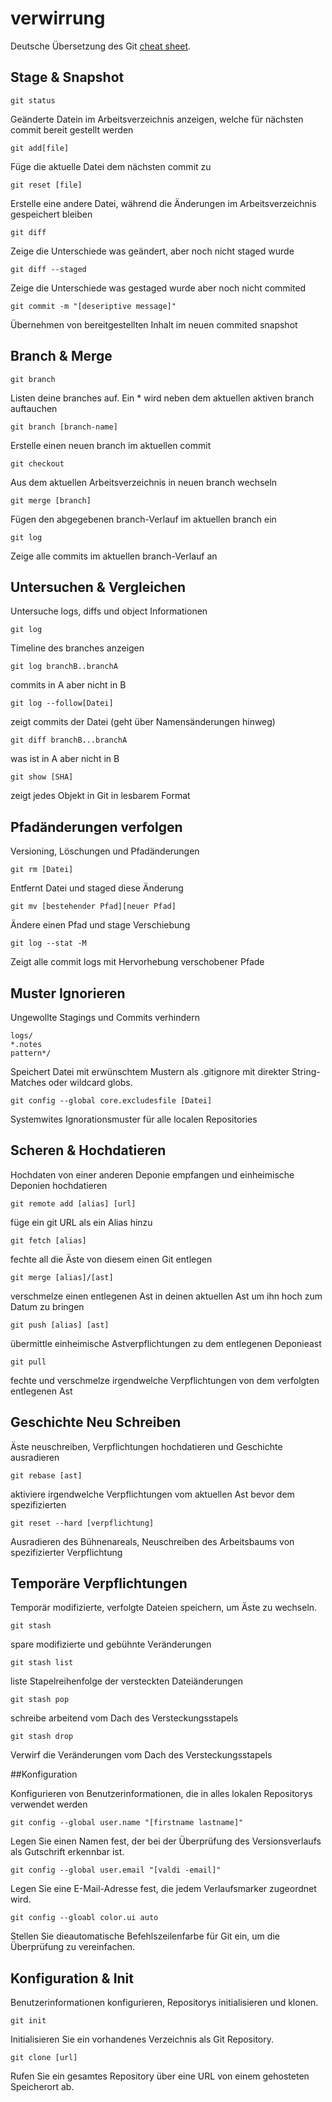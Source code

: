 # verwirrung

Deutsche Übersetzung des Git
[cheat sheet](https://education.github.com/git-cheat-sheet-education.pdf).

## Stage & Snapshot

    git status

Geänderte Datein im Arbeitsverzeichnis anzeigen, welche für nächsten commit bereit gestellt werden

    git add[file]

Füge die aktuelle Datei dem nächsten commit zu

    git reset [file]

Erstelle eine andere Datei, während die Änderungen im Arbeitsverzeichnis gespeichert bleiben

    git diff

Zeige die Unterschiede was geändert, aber noch nicht staged wurde

    git diff --staged

Zeige die Unterschiede was gestaged wurde aber noch nicht commited

    git commit -m "[deseriptive message]"

Übernehmen von bereitgestellten Inhalt im neuen commited snapshot

## Branch & Merge

    git branch

Listen deine branches auf. Ein * wird neben dem aktuellen aktiven branch auftauchen

    git branch [branch-name]

Erstelle einen neuen branch im aktuellen commit

    git checkout

Aus dem aktuellen Arbeitsverzeichnis in neuen branch wechseln

    git merge [branch]

Fügen den abgegebenen branch-Verlauf im    aktuellen branch ein

    git log

Zeige alle commits im aktuellen branch-Verlauf an


## Untersuchen & Vergleichen
Untersuche logs, diffs und object Informationen


    git log

Timeline des branches anzeigen


    git log branchB..branchA

commits in A aber nicht in B

    git log --follow[Datei]

zeigt commits der Datei (geht über Namensänderungen hinweg)


    git diff branchB...branchA

was ist in A aber nicht in B


    git show [SHA]

zeigt jedes Objekt in Git in lesbarem Format

## Pfadänderungen verfolgen
Versioning, Löschungen und Pfadänderungen

    git rm [Datei]

Entfernt Datei und staged diese Änderung

    git mv [bestehender Pfad][neuer Pfad]

Ändere einen Pfad und stage Verschiebung

    git log --stat -M

Zeigt alle commit logs mit Hervorhebung verschobener Pfade

## Muster Ignorieren
Ungewollte Stagings und Commits verhindern

    logs/
    *.notes
    pattern*/

Speichert Datei mit erwünschtem Mustern als .gitignore mit direkter String-Matches oder wildcard globs.

    git config --global core.excludesfile [Datei]

Systemwites Ignorationsmuster für alle localen Repositories

## Scheren & Hochdatieren

Hochdaten von einer anderen Deponie empfangen und einheimische Deponien hochdatieren

    git remote add [alias] [url]

füge ein git URL als ein Alias hinzu

    git fetch [alias]

fechte all die Äste von diesem einen Git entlegen

    git merge [alias]/[ast]

verschmelze einen entlegenen Ast in deinen aktuellen Ast um ihn hoch zum Datum zu bringen

    git push [alias] [ast]

übermittle einheimische Astverpflichtungen zu dem entlegenen Deponieast

    git pull

fechte und verschmelze irgendwelche Verpflichtungen von dem verfolgten entlegenen Ast

## Geschichte Neu Schreiben

Äste neuschreiben, Verpflichtungen hochdatieren und Geschichte ausradieren

    git rebase [ast]

aktiviere irgendwelche Verpflichtungen vom aktuellen Ast bevor dem spezifizierten

    git reset --hard [verpflichtung]

Ausradieren des Bühnenareals, Neuschreiben des Arbeitsbaums von spezifizierter Verpflichtung

## Temporäre Verpflichtungen

Temporär modifizierte, verfolgte Dateien speichern, um Äste zu wechseln.

    git stash

spare modifizierte und gebühnte Veränderungen

    git stash list

liste Stapelreihenfolge der versteckten Dateiänderungen

    git stash pop

schreibe arbeitend vom Dach des Versteckungsstapels

    git stash drop

Verwirf die Veränderungen vom Dach des Versteckungsstapels

##Konfiguration
    
Konfigurieren von Benutzerinformationen, die in alles lokalen Repositorys verwendet werden

	git config --global user.name "[firstname lastname]"

Legen Sie einen Namen fest, der bei der Überprüfung des Versionsverlaufs als Gutschrift erkennbar ist.

	git config --global user.email "[valdi -email]"

Legen Sie eine E-Mail-Adresse fest, die jedem Verlaufsmarker zugeordnet wird.

	git config --gloabl color.ui auto

Stellen Sie dieautomatische Befehlszeilenfarbe für Git ein, um die Überprüfung zu vereinfachen.

## Konfiguration & Init
Benutzerinformationen konfigurieren, Repositorys initialisieren und klonen.

	git init

Initialisieren Sie ein vorhandenes Verzeichnis als Git Repository.

	git clone [url]

Rufen Sie ein gesamtes Repository über eine URL von einem gehosteten Speicherort ab.
